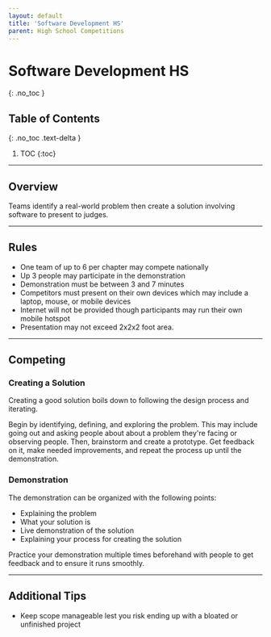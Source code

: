 ```yaml
---
layout: default
title: 'Software Development HS'
parent: High School Competitions
---
```


# Software Development HS
{: .no_toc }

## Table of Contents
{: .no_toc .text-delta }

1. TOC
{:toc}

---

## Overview

Teams identify a real-world problem then create a solution involving software to present to judges.

---

## Rules

- One team of up to 6 per chapter may compete nationally
- Up 3 people may participate in the demonstration
- Demonstration must be between 3 and 7 minutes
- Competitors must present on their own devices which may include a laptop, mouse, or mobile devices
- Internet will not be provided though participants may run their own mobile hotspot
- Presentation may not exceed 2x2x2 foot area.

---

## Competing

### Creating a Solution

Creating a good solution boils down to following the design process and iterating.

Begin by identifying, defining, and exploring the problem. This may include going out and asking people about about a problem they're facing or observing people. Then, brainstorm and create a prototype. Get feedback on it, make needed improvements, and repeat the process up until the demonstration.

### Demonstration

The demonstration can be organized with the following points:

- Explaining the problem
- What your solution is
- Live demonstration of the solution
- Explaining your process for creating the solution

Practice your demonstration multiple times beforehand with people to get feedback and to ensure it runs smoothly.

---

## Additional Tips

- Keep scope manageable lest you risk ending up with a bloated or unfinished project
